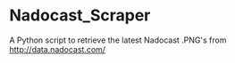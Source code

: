 # Nadocast_Scraper
A Python script to retrieve the latest Nadocast .PNG's from http://data.nadocast.com/

